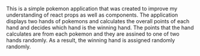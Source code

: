 This is a simple pokemon application that was created to improve my understanding of react props as well as components.
The application displays two hands of pokemons and calculates the overall points of each hand and decides which hand is the winning hand. The points that the hand calculates are from each pokemon and they are assined to one of two hands randomly. As a result, the winning hand is assigned randomly randomly.
